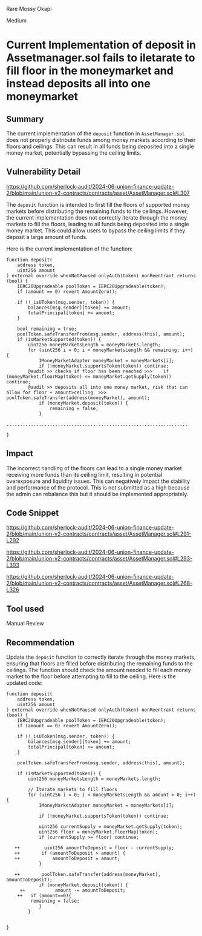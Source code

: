 Rare Mossy Okapi

Medium

# Current Implementation of deposit in Assetmanager.sol fails to iletarate to fill floor in the moneymarket and instead deposits all into one moneymarket

## Summary

The current implementation of the `deposit` function in `AssetManager.sol` does not properly distribute funds among money markets according to their floors and ceilings. This can result in all funds being deposited into a single money market, potentially bypassing the ceiling limits.

## Vulnerability Detail
https://github.com/sherlock-audit/2024-06-union-finance-update-2/blob/main/union-v2-contracts/contracts/asset/AssetManager.sol#L307

The `deposit` function is intended to first fill the floors of supported money markets before distributing the remaining funds to the ceilings. However, the current implementation does not correctly iterate through the money markets to fill the floors, leading to all funds being deposited into a single money market. This could allow users to bypass the ceiling limits if they deposit a large amount of funds.

Here is the current implementation of the function:

```solidity
function deposit(
    address token,
    uint256 amount
) external override whenNotPaused onlyAuth(token) nonReentrant returns (bool) {
    IERC20Upgradeable poolToken = IERC20Upgradeable(token);
    if (amount == 0) revert AmountZero();

    if (!_isUToken(msg.sender, token)) {
        balances[msg.sender][token] += amount;
        totalPrincipal[token] += amount;
    }

    bool remaining = true;
    poolToken.safeTransferFrom(msg.sender, address(this), amount);
    if (isMarketSupported(token)) {
        uint256 moneyMarketsLength = moneyMarkets.length;
        for (uint256 i = 0; i < moneyMarketsLength && remaining; i++) {
            IMoneyMarketAdapter moneyMarket = moneyMarkets[i];
            if (!moneyMarket.supportsToken(token)) continue;
        @audit >> checks if floor has been reached >>>    if (moneyMarket.floorMap(token) <= moneyMarket.getSupply(token)) continue;
        @audit >> deposits all into one money market, risk that can allow for floor + amount>ceiling  >>>    poolToken.safeTransfer(address(moneyMarket), amount);
            if (moneyMarket.deposit(token)) {
                remaining = false;
            }
       ...................................................................
  
}
```

## Impact


The incorrect handling of the floors can lead to a single money market receiving more funds than its ceiling limit, resulting in potential overexposure and liquidity issues. This can negatively impact the stability and performance of the protocol. This is not submitted as a high because the admin can rebalance this but it should be implemented appropriately.

## Code Snippet

https://github.com/sherlock-audit/2024-06-union-finance-update-2/blob/main/union-v2-contracts/contracts/asset/AssetManager.sol#L291-L292

https://github.com/sherlock-audit/2024-06-union-finance-update-2/blob/main/union-v2-contracts/contracts/asset/AssetManager.sol#L293-L303

https://github.com/sherlock-audit/2024-06-union-finance-update-2/blob/main/union-v2-contracts/contracts/asset/AssetManager.sol#L268-L326

## Tool used

Manual Review

## Recommendation

Update the `deposit` function to correctly iterate through the money markets, ensuring that floors are filled before distributing the remaining funds to the ceilings. The function should check the amount needed to fill each money market to the floor before attempting to fill to the ceiling. Here is the updated code:

```solidity
function deposit(
    address token,
    uint256 amount
) external override whenNotPaused onlyAuth(token) nonReentrant returns (bool) {
    IERC20Upgradeable poolToken = IERC20Upgradeable(token);
    if (amount == 0) revert AmountZero();

    if (!_isUToken(msg.sender, token)) {
        balances[msg.sender][token] += amount;
        totalPrincipal[token] += amount;
    }

    poolToken.safeTransferFrom(msg.sender, address(this), amount);

    if (isMarketSupported(token)) {
        uint256 moneyMarketsLength = moneyMarkets.length;

        // Iterate markets to fill floors
        for (uint256 i = 0; i < moneyMarketsLength && amount > 0; i++) {
            IMoneyMarketAdapter moneyMarket = moneyMarkets[i];

            if (!moneyMarket.supportsToken(token)) continue;

            uint256 currentSupply = moneyMarket.getSupply(token);
            uint256 floor = moneyMarket.floorMap(token);
            if (currentSupply >= floor) continue;

   ++         uint256 amountToDeposit = floor - currentSupply;
   ++        if (amountToDeposit > amount) {
   ++            amountToDeposit = amount;
            }

   ++        poolToken.safeTransfer(address(moneyMarket), amountToDeposit);
            if (moneyMarket.deposit(token)) {
     ++           amount -= amountToDeposit;
    ++   if (amount==0){
         remaining = false;
            }
        }

 
}
```